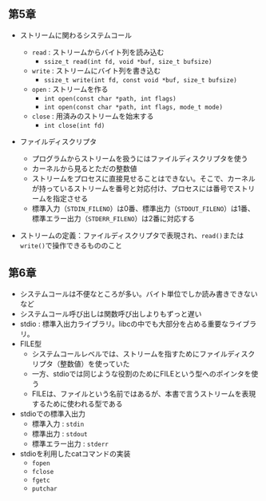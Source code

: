
## 第5章

- ストリームに関わるシステムコール
  - `read` : ストリームからバイト列を読み込む
    - `ssize_t read(int fd, void *buf, size_t bufsize)`
  - `write` : ストリームにバイト列を書き込む
    - `ssize_t write(int fd, const void *buf, size_t bufsize)`
  - `open` : ストリームを作る
    - `int open(const char *path, int flags)`
    - `int open(const char *path, int flags, mode_t mode)`
  - `close` : 用済みのストリームを始末する
    - `int close(int fd)`
  
- ファイルディスクリプタ
  - プログラムからストリームを扱うにはファイルディスクリプタを使う
  - カーネルから見るとただの整数値
  - ストリームをプロセスに直接見せることはできない。そこで、カーネルが持っているストリームを番号と対応付け、プロセスには番号でストリームを指定させる
  - 標準入力（`STDIN_FILENO`）は0番、標準出力（`STDOUT_FILENO`）は1番、標準エラー出力（`STDERR_FILENO`）は2番に対応する
  
- ストリームの定義：ファイルディスクリプタで表現され、`read()`または`write()`で操作できるもののこと

## 第6章

- システムコールは不便なところが多い。バイト単位でしか読み書きできないなど
- システムコール呼び出しは関数呼び出しよりもずっと遅い
- stdio : 標準入出力ライブラリ。libcの中でも大部分を占める重要なライブラリ。
- FILE型
  - システムコールレベルでは、ストリームを指すためにファイルディスクリプタ（整数値）を使っていた
  - 一方、stdioでは同じような役割のためにFILEという型へのポインタを使う
  - FILEは、ファイルという名前ではあるが、本書で言うストリームを表現するために使われる型である
- stdioでの標準入出力
  - 標準入力 : `stdin`
  - 標準出力 : `stdout`
  - 標準エラー出力 : `stderr`
- stdioを利用したcatコマンドの実装
  - `fopen`
  - `fclose`
  - `fgetc`
  - `putchar`
